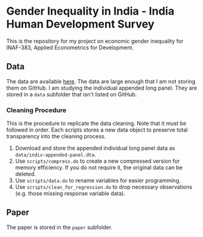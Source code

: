 # Gender Inequality in India - India Human Development Survey

This is the repository for my project on economic gender inequality for INAF-383, Applied Econometrics for Development.

## Data
The data are available [here](https://www.icpsr.umich.edu/web/ICPSR/studies/37382). The data are large enough that I am not storing them on GitHub. I am studying the individual appended long panel. They are stored in a `data` subfolder that isn't listed on GitHub.

### Cleaning Procedure
This is the procedure to replicate the data cleaning. Note that it must be followed in order. Each scripts stores a new data object to preserve total transparency into the cleaning process.


1. Download and store the appended individual long panel data as `data/indiv-appended-panel.dta`.
2. Use `scripts/compress.do` to create a new compressed version for memory efficiency. If you do not require it, the original data can be deleted.
3. Use `scripts/data.do` to rename variables for easier programming.
4. Use `scripts/clean_for_regression.do` to drop necessary observations (e.g. those missing response variable data).

## Paper
The paper is stored in the `paper` subfolder.
